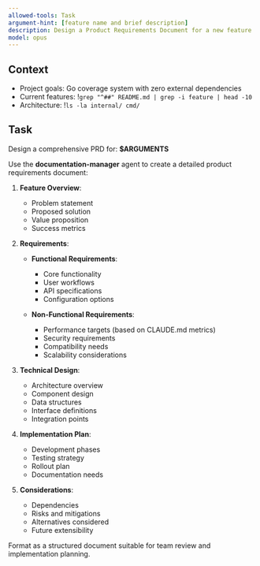 ```yaml
---
allowed-tools: Task
argument-hint: [feature name and brief description]
description: Design a Product Requirements Document for a new feature
model: opus
---
```


## Context
- Project goals: Go coverage system with zero external dependencies
- Current features: !`grep "^##" README.md | grep -i feature | head -10`
- Architecture: !`ls -la internal/ cmd/`

## Task

Design a comprehensive PRD for: **$ARGUMENTS**

Use the **documentation-manager** agent to create a detailed product requirements document:

1. **Feature Overview**:
   - Problem statement
   - Proposed solution
   - Value proposition
   - Success metrics

2. **Requirements**:
   - **Functional Requirements**:
     - Core functionality
     - User workflows
     - API specifications
     - Configuration options

   - **Non-Functional Requirements**:
     - Performance targets (based on CLAUDE.md metrics)
     - Security requirements
     - Compatibility needs
     - Scalability considerations

3. **Technical Design**:
   - Architecture overview
   - Component design
   - Data structures
   - Interface definitions
   - Integration points

4. **Implementation Plan**:
   - Development phases
   - Testing strategy
   - Rollout plan
   - Documentation needs

5. **Considerations**:
   - Dependencies
   - Risks and mitigations
   - Alternatives considered
   - Future extensibility

Format as a structured document suitable for team review and implementation planning.

